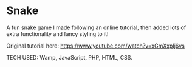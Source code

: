 # Snake
A fun snake game I made following an online tutorial, then added lots of extra functionality and fancy styling to it!

Original tutorial here:
https://www.youtube.com/watch?v=xGmXxpIj6vs

TECH USED:
Wamp, JavaScript, PHP, HTML, CSS.

